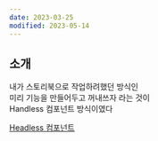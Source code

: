 ```yaml
---
date: 2023-03-25
modified: 2023-05-14
---
```


## 소개

내가 스토리북으로 작업하려했던 방식인  
미리 기능을 만들어두고 꺼내쓰자 라는 것이  
Handless 컴포넌트 방식이였다

[Headless 컴포넌트](https://www.howdy-mj.me/design/headless-components)
